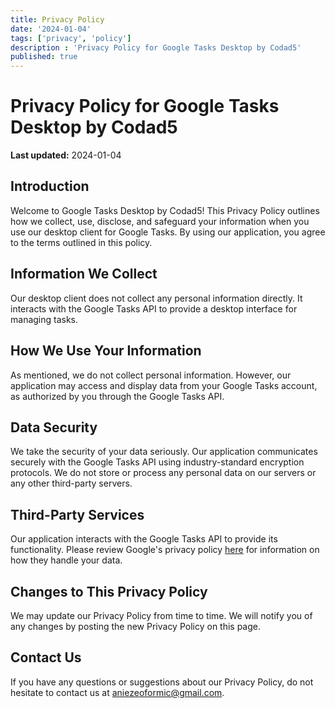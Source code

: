 ```yaml
---
title: Privacy Policy
date: '2024-01-04'
tags: ['privacy', 'policy']
description : 'Privacy Policy for Google Tasks Desktop by Codad5'
published: true
---
```


# Privacy Policy for Google Tasks Desktop by Codad5

**Last updated:** 2024-01-04

## Introduction

Welcome to Google Tasks Desktop by Codad5! This Privacy Policy outlines how we collect, use, disclose, and safeguard your information when you use our desktop client for Google Tasks. By using our application, you agree to the terms outlined in this policy.

## Information We Collect

Our desktop client does not collect any personal information directly. It interacts with the Google Tasks API to provide a desktop interface for managing tasks.

## How We Use Your Information

As mentioned, we do not collect personal information. However, our application may access and display data from your Google Tasks account, as authorized by you through the Google Tasks API.

## Data Security

We take the security of your data seriously. Our application communicates securely with the Google Tasks API using industry-standard encryption protocols. We do not store or process any personal data on our servers or any other third-party servers.

## Third-Party Services

Our application interacts with the Google Tasks API to provide its functionality. Please review Google's privacy policy [here](https://policies.google.com/privacy) for information on how they handle your data.

## Changes to This Privacy Policy

We may update our Privacy Policy from time to time. We will notify you of any changes by posting the new Privacy Policy on this page.

## Contact Us

If you have any questions or suggestions about our Privacy Policy, do not hesitate to contact us at [aniezeoformic@gmail.com](mailto:aniezeoformic@gmail.com).
